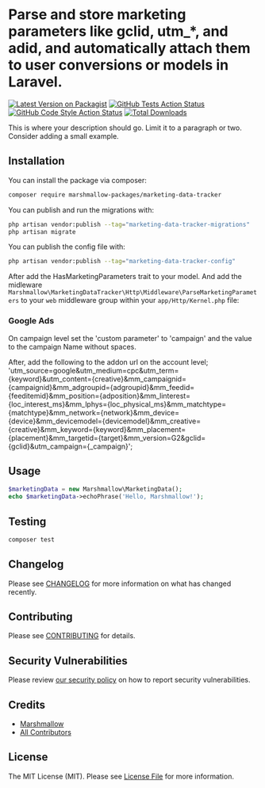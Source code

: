 # Parse and store marketing parameters like gclid, utm\_\*, and adid, and automatically attach them to user conversions or models in Laravel.

[![Latest Version on Packagist](https://img.shields.io/packagist/v/marshmallow-packages/marketing-data-tracker.svg?style=flat-square)](https://packagist.org/packages/marshmallow-packages/marketing-data-tracker)
[![GitHub Tests Action Status](https://img.shields.io/github/actions/workflow/status/marshmallow-packages/marketing-data-tracker/run-tests.yml?branch=main&label=tests&style=flat-square)](https://github.com/marshmallow-packages/marketing-data-tracker/actions?query=workflow%3Arun-tests+branch%3Amain)
[![GitHub Code Style Action Status](https://img.shields.io/github/actions/workflow/status/marshmallow-packages/marketing-data-tracker/fix-php-code-style-issues.yml?branch=main&label=code%20style&style=flat-square)](https://github.com/marshmallow-packages/marketing-data-tracker/actions?query=workflow%3A"Fix+PHP+code+style+issues"+branch%3Amain)
[![Total Downloads](https://img.shields.io/packagist/dt/marshmallow-packages/marketing-data-tracker.svg?style=flat-square)](https://packagist.org/packages/marshmallow-packages/marketing-data-tracker)

This is where your description should go. Limit it to a paragraph or two. Consider adding a small example.

## Installation

You can install the package via composer:

```bash
composer require marshmallow-packages/marketing-data-tracker
```

You can publish and run the migrations with:

```bash
php artisan vendor:publish --tag="marketing-data-tracker-migrations"
php artisan migrate
```

You can publish the config file with:

```bash
php artisan vendor:publish --tag="marketing-data-tracker-config"
```

After add the HasMarketingParameters trait to your model. And add the midleware `Marshmallow\MarketingDataTracker\Http\Middleware\ParseMarketingParameters` to your `web` middleware group within your `app/Http/Kernel.php` file:

### Google Ads

On campaign level set the 'custom parameter' to 'campaign' and the value to the campaign Name without spaces.

After, add the following to the addon url on the account level;
'utm_source=google&utm_medium=cpc&utm_term={keyword}&utm_content={creative}&mm_campaignid={campaignid}&mm_adgroupid={adgroupid}&mm_feedid={feeditemid}&mm_position={adposition}&mm_linterest={loc_interest_ms}&mm_lphys={loc_physical_ms}&mm_matchtype={matchtype}&mm_network={network}&mm_device={device}&mm_devicemodel={devicemodel}&mm_creative={creative}&mm_keyword={keyword}&mm_placement={placement}&mm_targetid={target}&mm_version=G2&gclid={gclid}&utm_campaign={\_campaign}';

## Usage

```php
$marketingData = new Marshmallow\MarketingData();
echo $marketingData->echoPhrase('Hello, Marshmallow!');
```

## Testing

```bash
composer test
```

## Changelog

Please see [CHANGELOG](CHANGELOG.md) for more information on what has changed recently.

## Contributing

Please see [CONTRIBUTING](CONTRIBUTING.md) for details.

## Security Vulnerabilities

Please review [our security policy](../../security/policy) on how to report security vulnerabilities.

## Credits

-   [Marshmallow](https://github.com/marshmallow-packages)
-   [All Contributors](../../contributors)

## License

The MIT License (MIT). Please see [License File](LICENSE.md) for more information.
